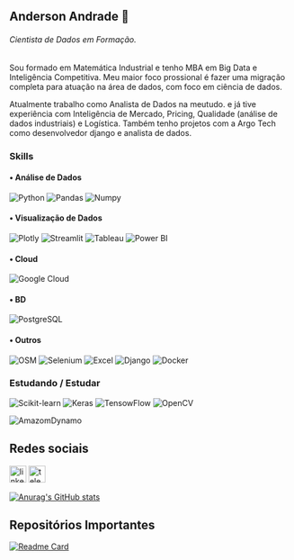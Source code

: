 ## Anderson Andrade 👋
###### *Cientista de Dados em Formação.*

Sou formado em Matemática Industrial e tenho MBA em Big Data e Inteligência Competitiva. Meu maior foco prossional é fazer uma migração completa para atuação na área de dados, com foco em ciência de dados.

Atualmente trabalho como Analista de Dados na meutudo. e já tive experiência com Inteligência de Mercado, Pricing, Qualidade (análise de dados industriais) e Logística. Também tenho projetos com a Argo Tech como desenvolvedor django e analista de dados. 

### Skills
#### • Análise de Dados
![Python](https://img.shields.io/badge/Python-3376AB?style=for-the-badge&logo=python&logoColor=white)
![Pandas](https://img.shields.io/badge/Pandas-2C2D72?style=for-the-badge&logo=pandas&logoColor=white)
![Numpy](https://img.shields.io/badge/Numpy-777BB4?style=for-the-badge&logo=numpy&logoColor=white)
#### • Visualização de Dados
![Plotly](https://img.shields.io/badge/Plotly-239120?style=for-the-badge&logo=plotly&logoColor=white)
![Streamlit](https://img.shields.io/badge/Streamlit-FF4B4B?style=for-the-badge&logo=Streamlit&logoColor=white)
![Tableau](https://img.shields.io/badge/TABLEAU-2C2D72?style=for-the-badge&logo=Tableau&logoColor=white)
![Power BI](https://img.shields.io/badge/POWERBI-2C2D72?style=for-the-badge&logo=Power%20BI&logoColor=white)


#### • Cloud
![Google Cloud](https://img.shields.io/badge/Google_Cloud-4285F4?style=for-the-badge&logo=google-cloud&logoColor=white)
#### • BD
![PostgreSQL](https://img.shields.io/badge/PostgreSQL-316192?style=for-the-badge&logo=postgresql&logoColor=white)
#### • Outros
![OSM](https://img.shields.io/badge/OpenStreetMap-7EBC6F?style=for-the-badge&logo=OpenStreetMap&logoColor=white)
![Selenium](https://img.shields.io/badge/Selenium-43B02A?style=for-the-badge&logo=Selenium&logoColor=white)
![Excel](https://img.shields.io/badge/Microsoft_Excel-217346?style=for-the-badge&logo=microsoft-excel&logoColor=white)
![Django](https://img.shields.io/badge/Django-092E20?style=for-the-badge&logo=django&logoColor=white)
![Docker](https://img.shields.io/badge/Docker-2496ED?style=for-the-badge&logo=docker&logoColor=white)


### Estudando / Estudar
![Scikit-learn](https://img.shields.io/badge/scikit_learn-F7931E?style=for-the-badge&logo=scikit-learn&logoColor=white)
![Keras](	https://img.shields.io/badge/Keras-D00000?style=for-the-badge&logo=Keras&logoColor=white)
![TensowFlow](https://img.shields.io/badge/TensorFlow-FF6F00?style=for-the-badge&logo=TensorFlow&logoColor=white)
![OpenCV](https://img.shields.io/badge/OpenCV-27338e?style=for-the-badge&logo=OpenCV&logoColor=white)

![AmazomDynamo](https://img.shields.io/badge/Amazon%20DynamoDB-4053D6?style=for-the-badge&logo=Amazon%20DynamoDB&logoColor=white)


	



## Redes sociais
[<img src='https://img.shields.io/badge/LinkedIn-0077B5?style=for-the-badge&logo=linkedin&logoColor=white' alt=linkedin height='30'>](https://www.linkedin.com/in/andersonhsandrade/)
[<img src='https://img.shields.io/badge/Telegram-2CA5E0?style=for-the-badge&logo=telegram&logoColor=white' alt=telegram height='30'>](https://t.me/dimhenrique)


[![Anurag's GitHub stats](https://github-readme-stats.vercel.app/api?username=andersonhsandrade&show_icons=true&theme=tokyonight)](https://github.com/anuraghazra/github-readme-stats)

## Repositórios Importantes
[![Readme Card](https://github-readme-stats.vercel.app/api/pin/?username=andersonhsandrade&repo=projetos-data-science&theme=tokyonight)](https://github.com/anuraghazra/github-readme-stats)

